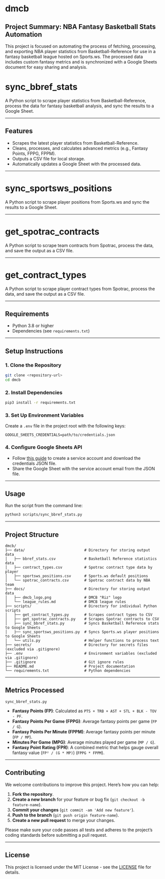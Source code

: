 # dmcb

## Project Summary: NBA Fantasy Basketball Stats Automation
This project is focused on automating the process of fetching, processing, and exporting NBA player statistics from Basketball-Reference for use in a fantasy basketball league hosted on Sports.ws. The processed data includes custom fantasy metrics and is synchronized with a Google Sheets document for easy sharing and analysis.

# sync_bbref_stats

A Python script to scrape player statistics from Basketball-Reference, process the data for fantasy basketball analysis, and sync the results to a Google Sheet.

---

## Features
- Scrapes the latest player statistics from Basketball-Reference.
- Cleans, processes, and calculates advanced metrics (e.g., Fantasy Points, FPPG, FPPM).
- Outputs a CSV file for local storage.
- Automatically updates a Google Sheet with the processed data.

---

# sync_sportsws_positions

A Python script to scrape player positions from Sports.ws and sync the results to a Google Sheet.

---

# get_spotrac_contracts

A Python script to scrape team contracts from Spotrac, process the data, and save the output as a CSV file.

---

# get_contract_types

A Python script to scrape player contract types from Spotrac, process the data, and save the output as a CSV file.

---

## Requirements
- Python 3.8 or higher
- Dependencies (see `requirements.txt`)

---

## Setup Instructions

### 1. Clone the Repository
```bash
git clone <repository-url>
cd dmcb
```

### 2. Install Dependencies
```bash
pip3 install -r requirements.txt
```

### 3. Set Up Environment Variables
Create a `.env` file in the project root with the following keys:
```env
GOOGLE_SHEETS_CREDENTIALS=path/to/credentials.json
```

### 4. Configure Google Sheets API
- Follow [this guide](https://gspread.readthedocs.io/en/latest/oauth2.html) to create a service account and download the credentials JSON file.
- Share the Google Sheet with the service account email from the JSON file.

---

## Usage

Run the script from the command line:
```bash
python3 scripts/sync_bbref_stats.py
```

---

## Project Structure

```
dmcb/  
├── data/                           # Directory for storing output data  
│   ├── bbref_stats.csv             # Basketball Reference statistics data  
│   ├── contract_types.csv          # Spotrac contract type data by player  
│   ├── sportsws_positions.csv      # Sports.ws default positions  
│   └── spotrac_contracts.csv       # Spotrac contract data by NBA team  
├── docs/                           # Directory for storing output data  
│   ├── dmcb_logo.png               # DMCB "Riz" logo
│   └── league_rules.md             # DMCB league rules  
├── scripts/                        # Directory for individual Python scripts  
│   ├── get_contract_types.py       # Scrapes contract types to CSV  
│   ├── get_spotrac_contracts.py    # Scrapes Spotrac contracts to CSV  
│   ├── sync_bbref_stats.py         # Syncs Basketball Reference stats to Google Sheets  
│   ├── sync_sportsws_positions.py  # Syncs Sports.ws player positions to Google Sheets  
│   └── utils.py                    # Helper functions to process text  
├── secrets/                        # Directory for secrets files (excluded via .gitignore)  
├── .env                            # Environment variables (excluded via .gitignore)  
├── .gitignore                      # Git ignore rules  
├── README.md                       # Project documentation  
└── requirements.txt                # Python dependencies  
```

---

## Metrics Processed
`sync_bbref_stats.py`
- **Fantasy Points (FP)**: Calculated as `PTS + TRB + AST + STL + BLK - TOV - PF`.
- **Fantasy Points Per Game (FPPG)**: Average fantasy points per game (`FP / G`).
- **Fantasy Points Per Minute (FPPM)**: Average fantasy points per minute (`FP / MP`).
- **Minutes Per Game (MPG)**: Average minutes played per game (`MP / G`).
- **Fantasy Point Rating (FPR)**: A combined metric that helps gauge overall fantasy value (`FP² / (G * MP)`) (`FPPG * FPPM`).

---

## Contributing
We welcome contributions to improve this project. Here’s how you can help:

1. **Fork the repository**.
2. **Create a new branch** for your feature or bug fix (`git checkout -b feature-name`).
3. **Commit your changes** (`git commit -am 'Add new feature'`).
4. **Push to the branch** (`git push origin feature-name`).
5. **Create a new pull request** to merge your changes.

Please make sure your code passes all tests and adheres to the project’s coding standards before submitting a pull request.

---

## License
This project is licensed under the MIT License - see the [LICENSE](LICENSE) file for details.
